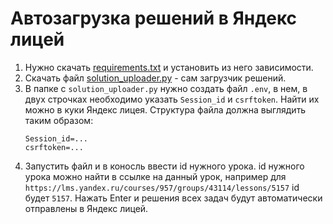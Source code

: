# Автозагрузка решений в Яндекс лицей
1. Нужно скачать [requirements.txt](requirements.txt) и установить из него зависимости.
2. Скачать файл [solution_uploader.py](Яндекс%20LMS/solution_uploader.py) - сам загрузчик решений.
3. В папке с `solution_uploader.py` нужно создать файл `.env`, в нем, в двух строчках необходимо указать `Session_id` и `csrftoken`. Найти их можно в куки Яндекс лицея.
   Структура файла должна выглядить таким образом:
   ```
   Session_id=...
   csrftoken=...
   ```
5. Запустить файл и в коносль ввести id нужного урока. id нужного урока можно найти в ссылке на данный урок, например для `https://lms.yandex.ru/courses/957/groups/43114/lessons/5157` id будет `5157`. Нажать Enter и решения всех задач будут автоматически отправлены в Яндекс лицей.
